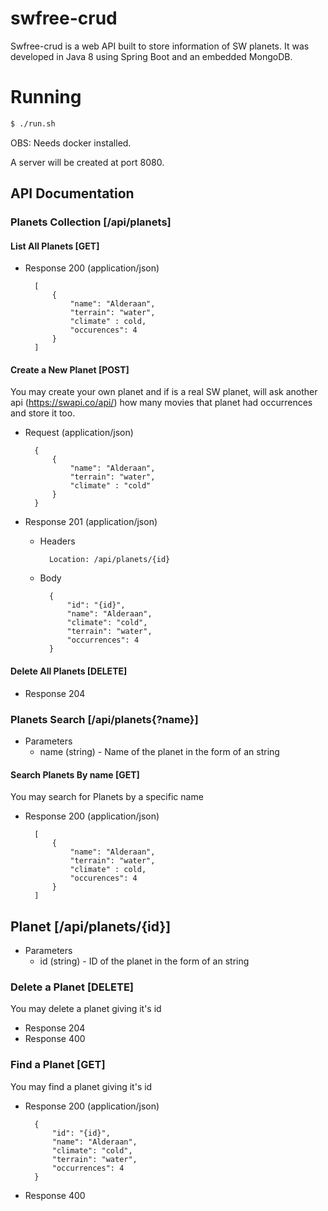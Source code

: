# swfree-crud

Swfree-crud is a web API built to store information of SW planets. It was developed in Java 8 using Spring Boot and an embedded MongoDB.

# Running

```sh
$ ./run.sh
```
OBS: Needs docker installed.

A server will be created at port 8080.

## API Documentation

### Planets Collection [/api/planets]

#### List All Planets [GET]

+ Response 200 (application/json)

        [
            {
                "name": "Alderaan",
                "terrain": "water",
                "climate" : cold,
                "occurences": 4 
            }
        ]

#### Create a New Planet [POST]

You may create your own planet and if is a real SW planet, will ask another api (https://swapi.co/api/) how many movies that planet had occurrences and store it too.

+ Request (application/json)

        {
            {
                "name": "Alderaan",
                "terrain": "water",
                "climate" : "cold"
            }
        }

+ Response 201 (application/json)

    + Headers

            Location: /api/planets/{id}
            
    + Body

            {
                "id": "{id}",
                "name": "Alderaan",
                "climate": "cold",
                "terrain": "water",
                "occurrences": 4
            }

#### Delete All Planets [DELETE]

+ Response 204

        
### Planets Search [/api/planets{?name}]

+ Parameters
    + name (string) - Name of the planet in the form of an string

    
#### Search Planets By name [GET]

You may search for Planets by a specific name
    
+ Response 200 (application/json)

        [
            {
                "name": "Alderaan",
                "terrain": "water",
                "climate" : cold,
                "occurences": 4 
            }
        ]    


## Planet [/api/planets/{id}]

+ Parameters
    + id (string) - ID of the planet in the form of an string

### Delete a Planet [DELETE]

You may delete a planet giving it's id

+ Response 204
+ Response 400

### Find a Planet [GET]

You may find a planet giving it's id

+ Response 200 (application/json)

        {
            "id": "{id}",
            "name": "Alderaan",
            "climate": "cold",
            "terrain": "water",
            "occurrences": 4
        }

+ Response 400
